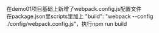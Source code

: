  在demo01项目基础上新增了webpack.config.js配置文件     
 在package.json里scripts里加上 "build": "webpack --config ./config/webpack.config.js"，执行npm run build

